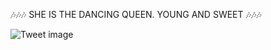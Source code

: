 🎶🎶🎶 SHE IS THE DANCING QUEEN. YOUNG AND SWEET 🎶🎶🎶


![Tweet image](/assets/crosspoast/FmhoBZEaAAAzf-c.jpg)

